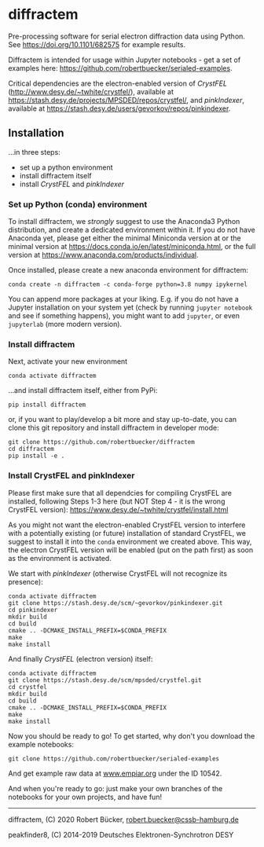 # diffractem

Pre-processing software for serial electron diffraction data using Python.
See https://doi.org/10.1101/682575 for example results.

Diffractem is intended for usage within Jupyter notebooks - get a set of examples here: https://github.com/robertbuecker/serialed-examples.

Critical dependencies are the electron-enabled version of _CrystFEL_ (http://www.desy.de/~twhite/crystfel/), available at https://stash.desy.de/projects/MPSDED/repos/crystfel/, 
and _pinkIndexer_, available at https://stash.desy.de/users/gevorkov/repos/pinkindexer.

## Installation
...in three steps:
* set up a python environment
* install diffractem itself
* install _CrystFEL_ and _pinkIndexer_

### Set up Python (conda) environment 

To install diffractem, we _strongly_ suggest to use the Anaconda3 Python distribution, and create a dedicated environment within it.
If you do not have Anaconda yet, please get either the minimal Miniconda version at or the minimal version at https://docs.conda.io/en/latest/miniconda.html, or the full version at https://www.anaconda.com/products/individual.

Once installed, please create a new anaconda environment for diffractem:
```
conda create -n diffractem -c conda-forge python=3.8 numpy ipykernel
```
You can append more packages at your liking. 
E.g. if you do not have a Jupyter installation on your system yet (check by running `jupyter notebook` and see if something happens), you might want to add `jupyter`, or even `jupyterlab` (more modern version).

### Install diffractem

Next, activate your new environment
```
conda activate diffractem
```
...and install diffractem itself, either from PyPi:
```
pip install diffractem
```
or, if you want to play/develop a bit more and stay up-to-date, you can clone this git repository and install diffractem in developer mode:
```
git clone https://github.com/robertbuecker/diffractem
cd diffractem
pip install -e .
```

### Install CrystFEL and pinkIndexer
Please first make sure that all dependcies for compiling CrystFEL are installed, following Steps 1-3 here (but NOT Step 4 - it is the wrong CrystFEL version):
https://www.desy.de/~twhite/crystfel/install.html

As you might not want the electron-enabled CrystFEL version to interfere with a potentially existing (or future) installation of standard CrystFEL, we suggest to install it into the `conda` environment we created above.
This way, the electron CrystFEL version will be enabled (put on the path first) as soon as the environment is activated.

We start with _pinkIndexer_ (otherwise CrystFEL will not recognize its presence):
```
conda activate diffractem
git clone https://stash.desy.de/scm/~gevorkov/pinkindexer.git
cd pinkindexer
mkdir build
cd build
cmake .. -DCMAKE_INSTALL_PREFIX=$CONDA_PREFIX
make
make install
```

And finally _CrystFEL_ (electron version) itself:
```
conda activate diffractem
git clone https://stash.desy.de/scm/mpsded/crystfel.git
cd crystfel
mkdir build
cd build
cmake .. -DCMAKE_INSTALL_PREFIX=$CONDA_PREFIX
make
make install
```

Now you should be ready to go! To get started, why don't you download the example notebooks:
```
git clone https://github.com/robertbuecker/serialed-examples
```
And get example raw data at www.empiar.org under the ID 10542.

And when you're ready to go: just make your own branches of the notebooks for your own projects, and have fun!

---
diffractem, (C) 2020 Robert Bücker, robert.buecker@cssb-hamburg.de

peakfinder8, (C) 2014-2019 Deutsches Elektronen-Synchrotron DESY
